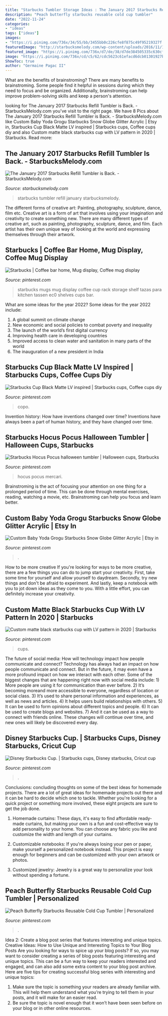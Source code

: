 ```yaml
---
title: "Starbucks Tumbler Storage Ideas : The January 2017 Starbucks Refill Tumbler Is Back."
description: "Peach butterfly starbucks reusable cold cup tumbler"
date: "2022-11-24"
categories:
- "ideas"
tags: ["ideas"]
images:
- "https://i.pinimg.com/736x/34/55/bb/3455bb0c226cfe8f875c49f95219327f.jpg"
featuredImage: "http://starbucksmelody.com/wp-content/uploads/2016/11/15032897_10154601123226341_7499870863268082989_n.jpg"
featured_image: "https://i.pinimg.com/736x/d7/de/38/d7de384505335c630cf971718a26d859.jpg"
image: "https://i.pinimg.com/736x/cd/c5/62/cdc5623c61efacd6dcb01301927bf889.jpg"
ShowToc: true
author: "Germaine Pagac II"
---
```



What are the benefits of brainstroming?
There are many benefits to brainstroming. Some people find it helpful in sessions during which they need to focus and be organized. Additionally, brainstroming can help improve problem-solving skills and keep a person's attention.

	

		
looking for The January 2017 Starbucks Refill Tumbler is Back. - StarbucksMelody.com you've visit to the right page. We have 8 Pics about The January 2017 Starbucks Refill Tumbler is Back. - StarbucksMelody.com like Custom Baby Yoda Grogu Starbucks Snow Globe Glitter Acrylic | Etsy in, Starbucks Cup Black Matte LV inspired | Starbucks cups, Coffee cups diy and also Custom matte black starbucks cup with LV pattern in 2020 | Starbucks. Read more:
		
    
## The January 2017 Starbucks Refill Tumbler Is Back. - StarbucksMelody.com

<img loading=lazy src="http://starbucksmelody.com/wp-content/uploads/2016/11/15032897_10154601123226341_7499870863268082989_n.jpg" onerror="this.onerror=null;this.src='https://tse3.mm.bing.net/th?id=OIP.jfOpdt_xMk7j6bFR4RV27AHaJ4&amp;pid=15.1';" alt="The January 2017 Starbucks Refill Tumbler is Back. - StarbucksMelody.com">

_Source: starbucksmelody.com_

>starbucks tumbler refill january starbucksmelody. 

	

The different forms of creative art: Painting, photography, sculpture, dance, film etc.
Creative art is a form of art that involves using your imagination and creativity to create something new. There are many different types of creative art, such as painting, photography, sculpture, dance, and film. Each artist has their own unique way of looking at the world and expressing themselves through their artwork.

    
## Starbucks | Coffee Bar Home, Mug Display, Coffee Mug Display

<img loading=lazy src="https://i.pinimg.com/736x/90/00/37/900037b2a6bf16bb2a3385753a5e2620--starbucks-mugs-starbucks-mug-display.jpg" onerror="this.onerror=null;this.src='https://tse2.mm.bing.net/th?id=OIP.W1fnbbW-s4WGGeEzxvshHgHaJ4&amp;pid=15.1';" alt="Starbucks | Coffee bar home, Mug display, Coffee mug display">

_Source: pinterest.com_

>starbucks mugs mug display coffee cup rack storage shelf tazas para kitchen tassen ec0 shelves cups bar. 

	

What are some ideas for the year 2022?
Some ideas for the year 2022 include: 
1. A global summit on climate change 
2. New economic and social policies to combat poverty and inequality 
3. The launch of the world’s first digital currency 
4. Improving health care in developing countries 
5. Improved access to clean water and sanitation in many parts of the world 
6. The inauguration of a new president in India 

    
## Starbucks Cup Black Matte LV Inspired | Starbucks Cups, Coffee Cups Diy

<img loading=lazy src="https://i.pinimg.com/736x/f4/83/fb/f483fbd6fa95b9fc20a13c47021f9f2c.jpg" onerror="this.onerror=null;this.src='https://tse1.mm.bing.net/th?id=OIP.hYmeXy0kjR0yQMdupmIQMgHaJ3&amp;pid=15.1';" alt="Starbucks Cup Black Matte LV inspired | Starbucks cups, Coffee cups diy">

_Source: pinterest.com_

>copo. 

	

Invention history: How have inventions changed over time?
Inventions have always been a part of human history, and they have changed over time.

    
## Starbucks Hocus Pocus Halloween Tumbler | Halloween Cups, Starbucks

<img loading=lazy src="https://i.pinimg.com/736x/49/fe/b1/49feb1cd76ac60d014bd162e48dff4b3.jpg" onerror="this.onerror=null;this.src='https://tse2.mm.bing.net/th?id=OIP.vX3NS0Jtr_QaeW79GSmM0QHaJ5&amp;pid=15.1';" alt="Starbucks Hocus Pocus halloween tumbler | Halloween cups, Starbucks">

_Source: pinterest.com_

>hocus pocus mercari. 

	

Brainstroming is the act of focusing your attention on one thing for a prolonged period of time. This can be done through mental exercises, reading, watching a movie, etc. Brainstroming can help you focus and learn better.

    
## Custom Baby Yoda Grogu Starbucks Snow Globe Glitter Acrylic | Etsy In

<img loading=lazy src="https://i.pinimg.com/736x/cd/c5/62/cdc5623c61efacd6dcb01301927bf889.jpg" onerror="this.onerror=null;this.src='https://tse4.mm.bing.net/th?id=OIP.2uGjVh3688wr0LD4JaWSvwHaJ3&amp;pid=15.1';" alt="Custom Baby Yoda Grogu Starbucks Snow Globe Glitter Acrylic | Etsy in">

_Source: pinterest.com_

>. 

	

How to be more creative
If you're looking for ways to be more creative, there are a few things you can do to jump start your creativity. First, take some time for yourself and allow yourself to daydream. Secondly, try new things and don't be afraid to experiment. And lastly, keep a notebook with you to jot down ideas as they come to you. With a little effort, you can definitely increase your creativity.

    
## Custom Matte Black Starbucks Cup With LV Pattern In 2020 | Starbucks

<img loading=lazy src="https://i.pinimg.com/736x/88/4f/d5/884fd50237912f63b4d2ba320fdc39db.jpg" onerror="this.onerror=null;this.src='https://tse1.mm.bing.net/th?id=OIP.VdMhyneA8AHTmgTT5cZPJQHaJ3&amp;pid=15.1';" alt="Custom matte black starbucks cup with LV pattern in 2020 | Starbucks">

_Source: pinterest.com_

>cups. 

	

The future of social media: How will technology impact how people communicate and connect?
Technology has always had an impact on how people communicate and connect. But in the future, it may even have a more profound impact on how we interact with each other. Some of the biggest changes that are happening right now with social media include: 1) More people are using it for communication than ever before. 2) It’s becoming moreand more accessible to everyone, regardless of location or social class. 3) It’s used to share personal information and experiences, as well as news and articles. 4) It helps users build relationships with others. 5) It can be used to form opinions about different topics and people. 6) It can be used to create blogs and websites. 7) And it can be used as a way to connect with friends online. These changes will continue over time, and new ones will likely be discovered every day.

    
## Disney Starbucks Cup. | Starbucks Cups, Disney Starbucks, Cricut Cup

<img loading=lazy src="https://i.pinimg.com/736x/34/55/bb/3455bb0c226cfe8f875c49f95219327f.jpg" onerror="this.onerror=null;this.src='https://tse2.mm.bing.net/th?id=OIP.9yx-RSRmxdgWNt_SsEiB0QHaJ3&amp;pid=15.1';" alt="Disney Starbucks Cup. | Starbucks cups, Disney starbucks, Cricut cup">

_Source: pinterest.com_

>. 

	

Conclusions: concluding thoughts on some of the best ideas for homemade projects.
There are a lot of great ideas for homemade projects out there and it can be hard to decide which one to tackle. Whether you're looking for a quick project or something more involved, these eight projects are sure to get the job done. 
1. Homemade curtains: These days, it's easy to find affordable ready-made curtains, but making your own is a fun and cost-effective way to add personality to your home. You can choose any fabric you like and customize the width and length of your curtains.

2. Customizable notebooks: If you're always losing your pen or paper, make yourself a personalized notebook instead. This project is easy enough for beginners and can be customized with your own artwork or photos.

3. Customized jewelry: Jewelry is a great way to personalize your look without spending a fortune.

    
## Peach Butterfly Starbucks Reusable Cold Cup Tumbler | Personalized

<img loading=lazy src="https://i.pinimg.com/736x/d7/de/38/d7de384505335c630cf971718a26d859.jpg" onerror="this.onerror=null;this.src='https://tse4.mm.bing.net/th?id=OIP.UxOHicOCmgnmaID7VPA3hgHaJ3&amp;pid=15.1';" alt="Peach Butterfly Starbucks Reusable Cold Cup Tumbler | Personalized">

_Source: pinterest.com_

>. 

	

Idea 2: Create a blog post series that features interesting and unique topics.
Creative Ideas: How to Use Unique and Interesting Topics to Your Blog Posts 
Are you looking for ways to spice up your blog posts? If so, you may want to consider creating a series of blog posts featuring interesting and unique topics. This can be a fun way to keep your readers interested and engaged, and can also add some extra content to your blog post archive. Here are five tips for creating successful blog series with interesting and unique topics:

1. Make sure the topic is something your readers are already familiar with. This will help them understand what you’re trying to tell them in your posts, and it will make for an easier read.
2. Be sure the topic is novel enough that it won’t have been seen before on your blog or in other online resources.

